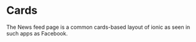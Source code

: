 # Cards

The News feed page is a common cards-based layout of ionic  as seen in such apps as Facebook.
